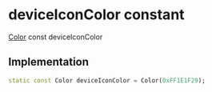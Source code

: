 


# deviceIconColor constant






[Color](https://api.flutter.dev/flutter/dart-ui/Color-class.html) const deviceIconColor
  







## Implementation

```dart
static const Color deviceIconColor = Color(0xFF1E1F29);


```







